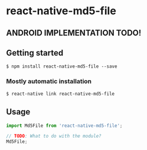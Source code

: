 # react-native-md5-file

## ANDROID IMPLEMENTATION TODO!

## Getting started

`$ npm install react-native-md5-file --save`

### Mostly automatic installation

`$ react-native link react-native-md5-file`

## Usage
```javascript
import Md5File from 'react-native-md5-file';

// TODO: What to do with the module?
Md5File;
```
